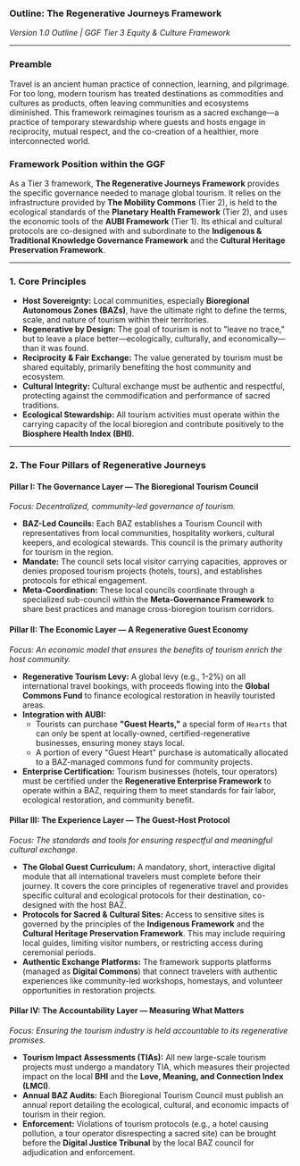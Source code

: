 ### **Outline: The Regenerative Journeys Framework**

*Version 1.0 Outline | GGF Tier 3 Equity & Culture Framework*

---

### **Preamble**
Travel is an ancient human practice of connection, learning, and pilgrimage. For too long, modern tourism has treated destinations as commodities and cultures as products, often leaving communities and ecosystems diminished. This framework reimagines tourism as a sacred exchange—a practice of temporary stewardship where guests and hosts engage in reciprocity, mutual respect, and the co-creation of a healthier, more interconnected world.

### **Framework Position within the GGF**
As a Tier 3 framework, **The Regenerative Journeys Framework** provides the specific governance needed to manage global tourism. It relies on the infrastructure provided by **The Mobility Commons** (Tier 2), is held to the ecological standards of the **Planetary Health Framework** (Tier 2), and uses the economic tools of the **AUBI Framework** (Tier 1). Its ethical and cultural protocols are co-designed with and subordinate to the **Indigenous & Traditional Knowledge Governance Framework** and the **Cultural Heritage Preservation Framework**.

---

### **1. Core Principles**
* **Host Sovereignty:** Local communities, especially **Bioregional Autonomous Zones (BAZs)**, have the ultimate right to define the terms, scale, and nature of tourism within their territories.
* **Regenerative by Design:** The goal of tourism is not to "leave no trace," but to leave a place better—ecologically, culturally, and economically—than it was found.
* **Reciprocity & Fair Exchange:** The value generated by tourism must be shared equitably, primarily benefiting the host community and ecosystem.
* **Cultural Integrity:** Cultural exchange must be authentic and respectful, protecting against the commodification and performance of sacred traditions.
* **Ecological Stewardship:** All tourism activities must operate within the carrying capacity of the local bioregion and contribute positively to the **Biosphere Health Index (BHI)**.

---

### **2. The Four Pillars of Regenerative Journeys**

#### **Pillar I: The Governance Layer — The Bioregional Tourism Council**
*Focus: Decentralized, community-led governance of tourism.*
* **BAZ-Led Councils:** Each BAZ establishes a Tourism Council with representatives from local communities, hospitality workers, cultural keepers, and ecological stewards. This council is the primary authority for tourism in the region.
* **Mandate:** The council sets local visitor carrying capacities, approves or denies proposed tourism projects (hotels, tours), and establishes protocols for ethical engagement.
* **Meta-Coordination:** These local councils coordinate through a specialized sub-council within the **Meta-Governance Framework** to share best practices and manage cross-bioregion tourism corridors.

#### **Pillar II: The Economic Layer — A Regenerative Guest Economy**
*Focus: An economic model that ensures the benefits of tourism enrich the host community.*
* **Regenerative Tourism Levy:** A global levy (e.g., 1-2%) on all international travel bookings, with proceeds flowing into the **Global Commons Fund** to finance ecological restoration in heavily touristed areas.
* **Integration with AUBI:**
    * Tourists can purchase **"Guest Hearts,"** a special form of `Hearts` that can only be spent at locally-owned, certified-regenerative businesses, ensuring money stays local.
    * A portion of every "Guest Heart" purchase is automatically allocated to a BAZ-managed commons fund for community projects.
* **Enterprise Certification:** Tourism businesses (hotels, tour operators) must be certified under the **Regenerative Enterprise Framework** to operate within a BAZ, requiring them to meet standards for fair labor, ecological restoration, and community benefit.

#### **Pillar III: The Experience Layer — The Guest-Host Protocol**
*Focus: The standards and tools for ensuring respectful and meaningful cultural exchange.*
* **The Global Guest Curriculum:** A mandatory, short, interactive digital module that all international travelers must complete before their journey. It covers the core principles of regenerative travel and provides specific cultural and ecological protocols for their destination, co-designed with the host BAZ.
* **Protocols for Sacred & Cultural Sites:** Access to sensitive sites is governed by the principles of the **Indigenous Framework** and the **Cultural Heritage Preservation Framework**. This may include requiring local guides, limiting visitor numbers, or restricting access during ceremonial periods.
* **Authentic Exchange Platforms:** The framework supports platforms (managed as **Digital Commons**) that connect travelers with authentic experiences like community-led workshops, homestays, and volunteer opportunities in restoration projects.

#### **Pillar IV: The Accountability Layer — Measuring What Matters**
*Focus: Ensuring the tourism industry is held accountable to its regenerative promises.*
* **Tourism Impact Assessments (TIAs):** All new large-scale tourism projects must undergo a mandatory TIA, which measures their projected impact on the local **BHI** and the **Love, Meaning, and Connection Index (LMCI)**.
* **Annual BAZ Audits:** Each Bioregional Tourism Council must publish an annual report detailing the ecological, cultural, and economic impacts of tourism in their region.
* **Enforcement:** Violations of tourism protocols (e.g., a hotel causing pollution, a tour operator disrespecting a sacred site) can be brought before the **Digital Justice Tribunal** by the local BAZ council for adjudication and enforcement.
